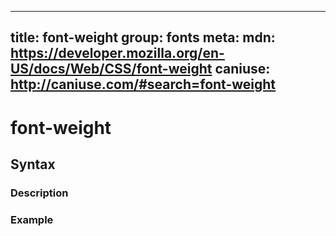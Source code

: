 
  ---
  title: font-weight
  group: fonts
  meta:
    mdn: https://developer.mozilla.org/en-US/docs/Web/CSS/font-weight
    caniuse: http://caniuse.com/#search=font-weight
  ---

  # font-weight
  <!--- Introduction for font-weight, keep it brief and set the overall context -->

  ## Syntax
  <!--- Introduce the various syntax for font-weight -->

  ### Description
  <!--- For each major section of syntax, provide a description explaining its usage further -->

  ### Example
  <!--- Provide code examples for the syntax block you're currently describing -->
